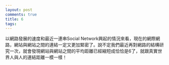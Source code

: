 ```yaml
---
layout: post
comments: true
title: 6
tags: 
---
```

以網路發展的速度和最近一連串Social Network興起的情況來看，現在的網際網路，網站與網站之間的連結一定又更加緊密了。說不定我們最近再對網路的結構研究一次，就會發現網站與網站之間的平均距離已經縮短成恰恰是6了，就跟真實世界人與人的連結距離一模一樣！


